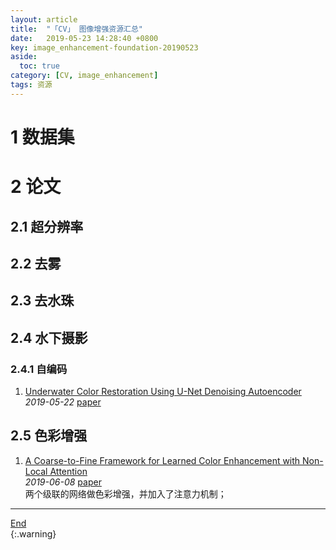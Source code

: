 ```yaml
---
layout: article
title:  "「CV」 图像增强资源汇总"
date:   2019-05-23 14:28:40 +0800
key: image_enhancement-foundation-20190523
aside:
  toc: true
category: [CV, image_enhancement]
tags: 资源
---
```

<span id='head'></span>  

<!--more-->
# 1 数据集

# 2 论文
## 2.1 超分辨率

## 2.2 去雾

## 2.3 去水珠

## 2.4 水下摄影
### 2.4.1 自编码
1. [Underwater Color Restoration Using U-Net Denoising Autoencoder](http://cn.arxiv.org/abs/1905.09000)   
*2019-05-22* [paper](https://arxiv.org/abs/1905.09000)   

## 2.5 色彩增强
1. [A Coarse-to-Fine Framework for Learned Color Enhancement with Non-Local Attention](http://cn.arxiv.org/abs/1906.03404)   
*2019-06-08* [paper](https://arxiv.org/abs/1906.03404)    
两个级联的网络做色彩增强，并加入了注意力机制；   


-------------------  
[End](#head)   
{:.warning}  
